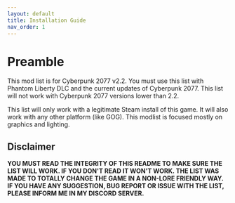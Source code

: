 ```yaml
---
layout: default
title: Installation Guide
nav_order: 1
---
```


# Preamble
This mod list is for Cyberpunk 2077 v2.2.
You must use this list with Phantom Liberty DLC and the current updates of Cyberpunk 2077. 
This list will not work with Cyberpunk 2077 versions lower than 2.2.
 
This list will only work with a legitimate Steam install of this game. It will also work with any other platform (like GOG).
This modlist is focused mostly on graphics and lighting.

## Disclaimer
**YOU MUST READ THE INTEGRITY OF THIS README TO MAKE SURE THE LIST WILL WORK. IF YOU DON'T READ IT WON'T WORK. THE LIST WAS MADE TO TOTALLY CHANGE THE GAME IN A NON-LORE FRIENDLY WAY. IF YOU HAVE ANY SUGGESTION, BUG REPORT OR ISSUE WITH THE LIST, PLEASE INFORM ME IN MY DISCORD SERVER.**
